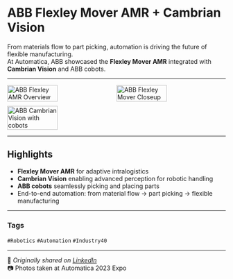 # ABB Flexley Mover AMR + Cambrian Vision

From materials flow to part picking, automation is driving the future of flexible manufacturing.  
At Automatica, ABB showcased the **Flexley Mover AMR** integrated with **Cambrian Vision** and ABB cobots.

---

<div style="display:flex;flex-wrap:wrap;gap:10px">
  <img src="/alvin-site/JPG_VID/PXL_20230627_141412347.MP.jpg?v=3" alt="ABB Flexley AMR Overview" width="48%">
  <img src="/alvin-site/JPG_VID/PXL_20230627_141428737.jpg?v=3" alt="ABB Flexley Mover Closeup" width="48%">
  <img src="/alvin-site/JPG_VID/PXL_20230627_141544942.jpg?v=3" alt="ABB Cambrian Vision with cobots" width="48%">
</div>

---

## Highlights
- **Flexley Mover AMR** for adaptive intralogistics  
- **Cambrian Vision** enabling advanced perception for robotic handling  
- **ABB cobots** seamlessly picking and placing parts  
- End-to-end automation: from material flow → part picking → flexible manufacturing  

---

### Tags
`#Robotics` `#Automation` `#Industry40` 

---

📌 _Originally shared on [LinkedIn](https://www.linkedin.com/in/alvin-l-596a3316a/)_  
📷 Photos taken at Automatica 2023 Expo
